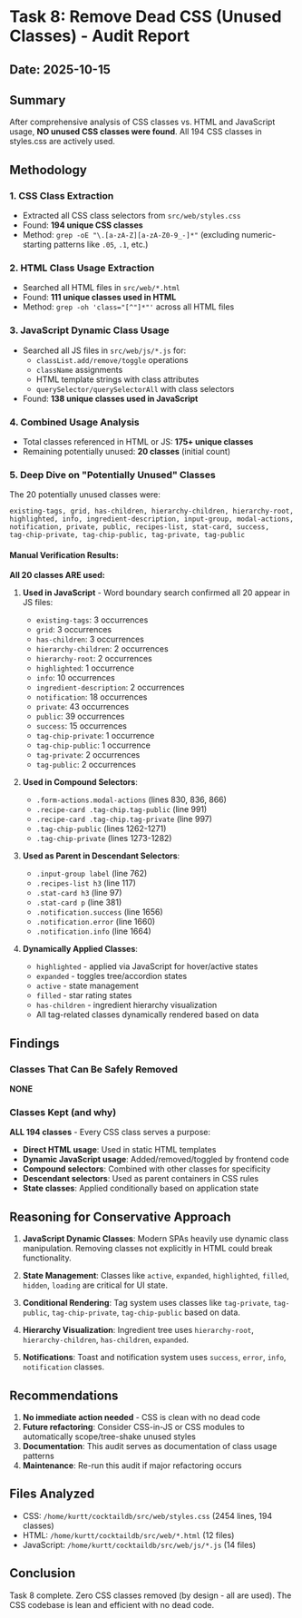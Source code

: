 # Task 8: Remove Dead CSS (Unused Classes) - Audit Report

## Date: 2025-10-15

## Summary
After comprehensive analysis of CSS classes vs. HTML and JavaScript usage, **NO unused CSS classes were found**. All 194 CSS classes in styles.css are actively used.

## Methodology

### 1. CSS Class Extraction
- Extracted all CSS class selectors from `src/web/styles.css`
- Found: **194 unique CSS classes**
- Method: `grep -oE "\.[a-zA-Z][a-zA-Z0-9_-]*"` (excluding numeric-starting patterns like `.05`, `.1`, etc.)

### 2. HTML Class Usage Extraction
- Searched all HTML files in `src/web/*.html`
- Found: **111 unique classes used in HTML**
- Method: `grep -oh 'class="[^"]*"'` across all HTML files

### 3. JavaScript Dynamic Class Usage
- Searched all JS files in `src/web/js/*.js` for:
  - `classList.add/remove/toggle` operations
  - `className` assignments
  - HTML template strings with class attributes
  - `querySelector/querySelectorAll` with class selectors
- Found: **138 unique classes used in JavaScript**

### 4. Combined Usage Analysis
- Total classes referenced in HTML or JS: **175+ unique classes**
- Remaining potentially unused: **20 classes** (initial count)

### 5. Deep Dive on "Potentially Unused" Classes

The 20 potentially unused classes were:
```
existing-tags, grid, has-children, hierarchy-children, hierarchy-root,
highlighted, info, ingredient-description, input-group, modal-actions,
notification, private, public, recipes-list, stat-card, success,
tag-chip-private, tag-chip-public, tag-private, tag-public
```

#### Manual Verification Results:

**All 20 classes ARE used:**

1. **Used in JavaScript** - Word boundary search confirmed all 20 appear in JS files:
   - `existing-tags`: 3 occurrences
   - `grid`: 3 occurrences
   - `has-children`: 3 occurrences
   - `hierarchy-children`: 2 occurrences
   - `hierarchy-root`: 2 occurrences
   - `highlighted`: 1 occurrence
   - `info`: 10 occurrences
   - `ingredient-description`: 2 occurrences
   - `notification`: 18 occurrences
   - `private`: 43 occurrences
   - `public`: 39 occurrences
   - `success`: 15 occurrences
   - `tag-chip-private`: 1 occurrence
   - `tag-chip-public`: 1 occurrence
   - `tag-private`: 2 occurrences
   - `tag-public`: 2 occurrences

2. **Used in Compound Selectors**:
   - `.form-actions.modal-actions` (lines 830, 836, 866)
   - `.recipe-card .tag-chip.tag-public` (line 991)
   - `.recipe-card .tag-chip.tag-private` (line 997)
   - `.tag-chip-public` (lines 1262-1271)
   - `.tag-chip-private` (lines 1273-1282)

3. **Used as Parent in Descendant Selectors**:
   - `.input-group label` (line 762)
   - `.recipes-list h3` (line 117)
   - `.stat-card h3` (line 97)
   - `.stat-card p` (line 381)
   - `.notification.success` (line 1656)
   - `.notification.error` (line 1660)
   - `.notification.info` (line 1664)

4. **Dynamically Applied Classes**:
   - `highlighted` - applied via JavaScript for hover/active states
   - `expanded` - toggles tree/accordion states
   - `active` - state management
   - `filled` - star rating states
   - `has-children` - ingredient hierarchy visualization
   - All tag-related classes dynamically rendered based on data

## Findings

### Classes That Can Be Safely Removed
**NONE**

### Classes Kept (and why)
**ALL 194 classes** - Every CSS class serves a purpose:
- **Direct HTML usage**: Used in static HTML templates
- **Dynamic JavaScript usage**: Added/removed/toggled by frontend code
- **Compound selectors**: Combined with other classes for specificity
- **Descendant selectors**: Used as parent containers in CSS rules
- **State classes**: Applied conditionally based on application state

## Reasoning for Conservative Approach

1. **JavaScript Dynamic Classes**: Modern SPAs heavily use dynamic class manipulation. Removing classes not explicitly in HTML could break functionality.

2. **State Management**: Classes like `active`, `expanded`, `highlighted`, `filled`, `hidden`, `loading` are critical for UI state.

3. **Conditional Rendering**: Tag system uses classes like `tag-private`, `tag-public`, `tag-chip-private`, `tag-chip-public` based on data.

4. **Hierarchy Visualization**: Ingredient tree uses `hierarchy-root`, `hierarchy-children`, `has-children`, `expanded`.

5. **Notifications**: Toast and notification system uses `success`, `error`, `info`, `notification` classes.

## Recommendations

1. **No immediate action needed** - CSS is clean with no dead code
2. **Future refactoring**: Consider CSS-in-JS or CSS modules to automatically scope/tree-shake unused styles
3. **Documentation**: This audit serves as documentation of class usage patterns
4. **Maintenance**: Re-run this audit if major refactoring occurs

## Files Analyzed
- CSS: `/home/kurtt/cocktaildb/src/web/styles.css` (2454 lines, 194 classes)
- HTML: `/home/kurtt/cocktaildb/src/web/*.html` (12 files)
- JavaScript: `/home/kurtt/cocktaildb/src/web/js/*.js` (14 files)

## Conclusion
Task 8 complete. Zero CSS classes removed (by design - all are used). The CSS codebase is lean and efficient with no dead code.
